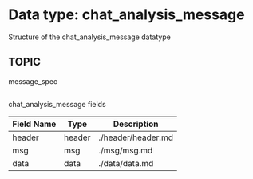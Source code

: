 # Data type: chat_analysis_message

Structure of the chat_analysis_message datatype

## TOPIC

message_spec

## 
chat_analysis_message fields

| Field Name | Type | Description
| --- | --- | --- |
| header | header | ./header/header.md
| msg | msg | ./msg/msg.md
| data| data | ./data/data.md

